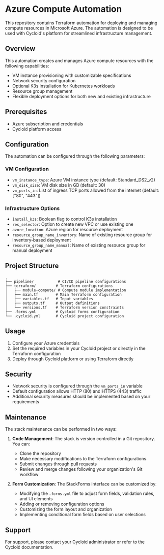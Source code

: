 # Azure Compute Automation

This repository contains Terraform automation for deploying and managing compute resources in Microsoft Azure. The automation is designed to be used with Cycloid's platform for streamlined infrastructure management.

## Overview

This automation creates and manages Azure compute resources with the following capabilities:

- VM instance provisioning with customizable specifications
- Network security configuration
- Optional K3s installation for Kubernetes workloads
- Resource group management
- Flexible deployment options for both new and existing infrastructure

## Prerequisites

- Azure subscription and credentials
- Cycloid platform access

## Configuration

The automation can be configured through the following parameters:

### VM Configuration
- `vm_instance_type`: Azure VM instance type (default: Standard_DS2_v2)
- `vm_disk_size`: VM disk size in GB (default: 30)
- `vm_ports_in`: List of ingress TCP ports allowed from the internet (default: ["80", "443"])

### Infrastructure Options
- `install_k3s`: Boolean flag to control K3s installation
- `res_selector`: Option to create new VPC or use existing one
- `azure_location`: Azure region for resource deployment
- `resource_group_name_inventory`: Name of existing resource group for inventory-based deployment
- `resource_group_name_manual`: Name of existing resource group for manual deployment

## Project Structure

```
.
├── pipeline/           # CI/CD pipeline configurations
├── terraform/         # Terraform configurations
│   ├── module-compute/ # Compute module implementation
│   ├── main.tf        # Main Terraform configuration
│   ├── variables.tf   # Input variables
│   ├── outputs.tf     # Output definitions
│   └── versions.tf    # Terraform version constraints
├── .forms.yml         # Cycloid forms configuration
└── .cycloid.yml       # Cycloid project configuration
```

## Usage

1. Configure your Azure credentials
2. Set the required variables in your Cycloid project or directly in the Terraform configuration
3. Deploy through Cycloid platform or using Terraform directly

## Security

- Network security is configured through the `vm_ports_in` variable
- Default configuration allows HTTP (80) and HTTPS (443) traffic
- Additional security measures should be implemented based on your requirements

## Maintenance

The stack maintenance can be performed in two ways:

1. **Code Management**: The stack is version controlled in a Git repository. You can:
   - Clone the repository
   - Make necessary modifications to the Terraform configurations
   - Submit changes through pull requests
   - Review and merge changes following your organization's Git workflow

2. **Form Customization**: The StackForms interface can be customized by:
   - Modifying the `.forms.yml` file to adjust form fields, validation rules, and UI elements
   - Adding or removing configuration options
   - Customizing the form layout and organization
   - Implementing conditional form fields based on user selections

## Support

For support, please contact your Cycloid administrator or refer to the Cycloid documentation.

